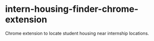 # intern-housing-finder-chrome-extension
Chrome extension to locate student housing near internship locations.
